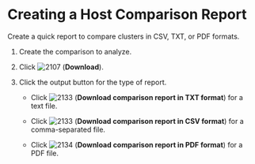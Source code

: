 # Creating a Host Comparison Report

Create a quick report to compare clusters in CSV, TXT, or PDF formats.

1.  Create the comparison to analyze.

2.  Click ![2107](../images/2107.png) (**Download**).

3.  Click the output button for the type of report.

      - Click ![2133](../images/2133.png) (**Download comparison report in
        TXT format**) for a text file.

      - Click ![2133](../images/2133.png) (**Download comparison report in
        CSV format**) for a comma-separated file.

      - Click ![2134](../images/2134.png) (**Download comparison report in
        PDF format**) for a PDF file.

